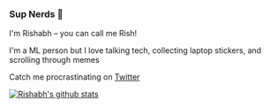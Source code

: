 ### Sup Nerds 👋

I'm Rishabh – you can call me Rish! 

I'm a ML person but I love talking tech, collecting laptop stickers, and scrolling through memes

Catch me procrastinating on [Twitter](https://twitter.com/rishabh16_)

[![Rishabh's github stats](https://github-readme-stats.vercel.app/api?username=rish-16)](https://github.com/anuraghazra/github-readme-stats)
